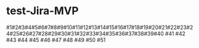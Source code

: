 # test-Jira-MVP

#1#2#3#4#5#6#7#8#9#10#11#12#13#14#15#16#17#18#19#20#21#22#23#24#25#26#27#28#29#30#31#32#33#34#35#36#37#38#39#40
#41
#42
#43
#44
#45
#46
#47
#48
#49
#50
#51
